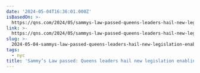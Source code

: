 ```yaml
---
date: '2024-05-04T16:36:01.000Z'
isBasedOn: >-
  https://qns.com/2024/05/sammys-law-passed-queens-leaders-hail-new-legislation-nyc-lower-speed-limits-safer-streets/
link: >-
  https://qns.com/2024/05/sammys-law-passed-queens-leaders-hail-new-legislation-nyc-lower-speed-limits-safer-streets/
slug: >-
  2024-05-04-sammys-law-passed-queens-leaders-hail-new-legislation-enabling-nyc-to-low
tags:
  - nyc
title: 'Sammy’s Law passed: Queens leaders hail new legislation enabling NYC to low'
---
```


